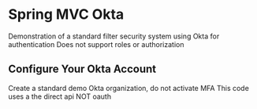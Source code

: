 # Spring MVC Okta

Demonstration of a standard filter security system using Okta for authentication
Does not support roles or authorization


## Configure Your Okta Account

Create a standard demo Okta organization, do not activate MFA
This code uses a the direct api NOT oauth

